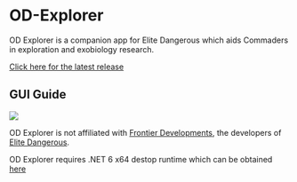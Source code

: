 # OD-Explorer

OD Explorer is a companion app for Elite Dangerous which aids Commaders in exploration and exobiology research.

[Click here for the latest release](https://github.com/WarmedxMints/OD-Explorer/releases)

## GUI Guide

![](https://github.com/WarmedxMints/OD-Explorer/blob/main/OD%20EXPLORER%20UI.png)

OD Explorer is not affiliated with [Frontier Developments](https://www.frontier.co.uk/), the developers of [Elite Dangerous](https://www.elitedangerous.com/).


OD Explorer requires .NET 6 x64 destop runtime which can be obtained [here](https://dotnet.microsoft.com/en-us/download/dotnet/thank-you/runtime-desktop-6.0.11-windows-x64-installer)
